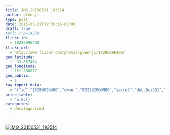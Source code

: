```yaml
---
title: IMG_20150531_193514
author: glennji
type: post
date: 2015-05-31T19:35:16+00:00
draft: true
#url: /?p=14558
flickr_id:
  - 18286096400
flickr_url:
  - http://www.flickr.com/photos/glennji/18286096400/
geo_latitude:
  - -33.857464
geo_longitude:
  - 151.208877
geo_public:
  - 1
raw_import_data:
  - '{"id":"18286096400","owner":"85226206@N00","secret":"debc6ca301","server":"480","farm":1,"title":"IMG_20150531_193514","ispublic":0,"isfriend":0,"isfamily":0,"description":{"_content":""},"dateupload":"1433469359","lastupdate":"1433469364","datetaken":"2015-05-31 19:35:16","datetakengranularity":"0","datetakenunknown":"0","ownername":"glennji","tags":"","machine_tags":"","originalsecret":"1b25da4ab3","originalformat":"jpg","latitude":"-33.857464","longitude":"151.208877","accuracy":"16","context":0,"place_id":"uyU97kpTVLseY.4z4g","woeid":"26198434","geo_is_family":0,"geo_is_friend":0,"geo_is_contact":0,"geo_is_public":0,"media":"photo","media_status":"ready","url_o":"https://farm1.staticflickr.com/480/18286096400_1b25da4ab3_o.jpg","height_o":"4160","width_o":"3120"}'
price_table:
  - 'a:0:{}'
categories:
  - Uncategorized

---
```

<p class="flickr-image">
  <a href="http://www.flickr.com/photos/glennji/18286096400/" class="flickr-link"><img src="http://i1.wp.com/glennji.com/wp-content/uploads/2015/06/18286096400_1b25da4ab3_o.jpg?fit=1024%2C1024" width="" height="" alt="IMG_20150531_193514" class="keyring-img" /></a>
</p>
